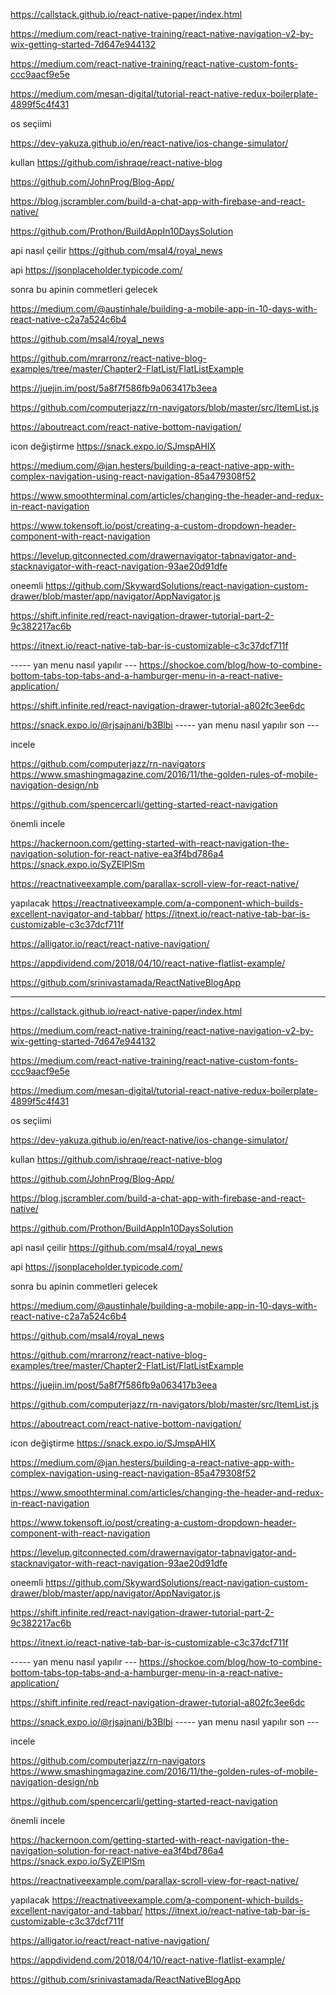 https://callstack.github.io/react-native-paper/index.html

https://medium.com/react-native-training/react-native-navigation-v2-by-wix-getting-started-7d647e944132

https://medium.com/react-native-training/react-native-custom-fonts-ccc9aacf9e5e

https://medium.com/mesan-digital/tutorial-react-native-redux-boilerplate-4899f5c4f431

os seçiimi 

https://dev-yakuza.github.io/en/react-native/ios-change-simulator/

kullan 
https://github.com/ishraqe/react-native-blog

https://github.com/JohnProg/Blog-App/

https://blog.jscrambler.com/build-a-chat-app-with-firebase-and-react-native/




https://github.com/Prothon/BuildAppIn10DaysSolution

api nasıl çeilir 
https://github.com/msal4/royal_news


api
https://jsonplaceholder.typicode.com/

sonra bu apinin commetleri gelecek 

https://medium.com/@austinhale/building-a-mobile-app-in-10-days-with-react-native-c2a7a524c6b4

https://github.com/msal4/royal_news


https://github.com/mrarronz/react-native-blog-examples/tree/master/Chapter2-FlatList/FlatListExample


https://juejin.im/post/5a8f7f586fb9a063417b3eea

https://github.com/computerjazz/rn-navigators/blob/master/src/ItemList.js

https://aboutreact.com/react-native-bottom-navigation/

icon değiştirme 
https://snack.expo.io/SJmspAHIX


https://medium.com/@jan.hesters/building-a-react-native-app-with-complex-navigation-using-react-navigation-85a479308f52



https://www.smoothterminal.com/articles/changing-the-header-and-redux-in-react-navigation

https://www.tokensoft.io/post/creating-a-custom-dropdown-header-component-with-react-navigation


https://levelup.gitconnected.com/drawernavigator-tabnavigator-and-stacknavigator-with-react-navigation-93ae20d91dfe

oneemli 
https://github.com/SkywardSolutions/react-navigation-custom-drawer/blob/master/app/navigator/AppNavigator.js

https://shift.infinite.red/react-navigation-drawer-tutorial-part-2-9c382217ac6b

https://itnext.io/react-native-tab-bar-is-customizable-c3c37dcf711f


----- yan menu nasıl yapılır ---
https://shockoe.com/blog/how-to-combine-bottom-tabs-top-tabs-and-a-hamburger-menu-in-a-react-native-application/

https://shift.infinite.red/react-navigation-drawer-tutorial-a802fc3ee6dc

https://snack.expo.io/@rjsajnani/b3Blbi
----- yan menu nasıl yapılır son ---

incele 

https://github.com/computerjazz/rn-navigators
https://www.smashingmagazine.com/2016/11/the-golden-rules-of-mobile-navigation-design/nb

https://github.com/spencercarli/getting-started-react-navigation

önemli incele

https://hackernoon.com/getting-started-with-react-navigation-the-navigation-solution-for-react-native-ea3f4bd786a4
https://snack.expo.io/SyZElPlSm


https://reactnativeexample.com/parallax-scroll-view-for-react-native/


yapılacak 
https://reactnativeexample.com/a-component-which-builds-excellent-navigator-and-tabbar/
https://itnext.io/react-native-tab-bar-is-customizable-c3c37dcf711f



https://alligator.io/react/react-native-navigation/


https://appdividend.com/2018/04/10/react-native-flatlist-example/



https://github.com/srinivastamada/ReactNativeBlogApp


--------------------------
https://callstack.github.io/react-native-paper/index.html

https://medium.com/react-native-training/react-native-navigation-v2-by-wix-getting-started-7d647e944132

https://medium.com/react-native-training/react-native-custom-fonts-ccc9aacf9e5e

https://medium.com/mesan-digital/tutorial-react-native-redux-boilerplate-4899f5c4f431

os seçiimi 

https://dev-yakuza.github.io/en/react-native/ios-change-simulator/

kullan 
https://github.com/ishraqe/react-native-blog

https://github.com/JohnProg/Blog-App/

https://blog.jscrambler.com/build-a-chat-app-with-firebase-and-react-native/




https://github.com/Prothon/BuildAppIn10DaysSolution

api nasıl çeilir 
https://github.com/msal4/royal_news


api
https://jsonplaceholder.typicode.com/

sonra bu apinin commetleri gelecek 

https://medium.com/@austinhale/building-a-mobile-app-in-10-days-with-react-native-c2a7a524c6b4

https://github.com/msal4/royal_news


https://github.com/mrarronz/react-native-blog-examples/tree/master/Chapter2-FlatList/FlatListExample


https://juejin.im/post/5a8f7f586fb9a063417b3eea

https://github.com/computerjazz/rn-navigators/blob/master/src/ItemList.js

https://aboutreact.com/react-native-bottom-navigation/

icon değiştirme 
https://snack.expo.io/SJmspAHIX


https://medium.com/@jan.hesters/building-a-react-native-app-with-complex-navigation-using-react-navigation-85a479308f52



https://www.smoothterminal.com/articles/changing-the-header-and-redux-in-react-navigation

https://www.tokensoft.io/post/creating-a-custom-dropdown-header-component-with-react-navigation


https://levelup.gitconnected.com/drawernavigator-tabnavigator-and-stacknavigator-with-react-navigation-93ae20d91dfe

oneemli 
https://github.com/SkywardSolutions/react-navigation-custom-drawer/blob/master/app/navigator/AppNavigator.js

https://shift.infinite.red/react-navigation-drawer-tutorial-part-2-9c382217ac6b

https://itnext.io/react-native-tab-bar-is-customizable-c3c37dcf711f


----- yan menu nasıl yapılır ---
https://shockoe.com/blog/how-to-combine-bottom-tabs-top-tabs-and-a-hamburger-menu-in-a-react-native-application/

https://shift.infinite.red/react-navigation-drawer-tutorial-a802fc3ee6dc

https://snack.expo.io/@rjsajnani/b3Blbi
----- yan menu nasıl yapılır son ---

incele 

https://github.com/computerjazz/rn-navigators
https://www.smashingmagazine.com/2016/11/the-golden-rules-of-mobile-navigation-design/nb

https://github.com/spencercarli/getting-started-react-navigation

önemli incele

https://hackernoon.com/getting-started-with-react-navigation-the-navigation-solution-for-react-native-ea3f4bd786a4
https://snack.expo.io/SyZElPlSm


https://reactnativeexample.com/parallax-scroll-view-for-react-native/


yapılacak 
https://reactnativeexample.com/a-component-which-builds-excellent-navigator-and-tabbar/
https://itnext.io/react-native-tab-bar-is-customizable-c3c37dcf711f



https://alligator.io/react/react-native-navigation/


https://appdividend.com/2018/04/10/react-native-flatlist-example/



https://github.com/srinivastamada/ReactNativeBlogApp


